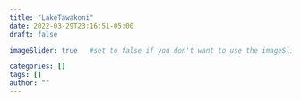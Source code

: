 ```yaml
---
title: "LakeTawakoni"
date: 2022-03-29T23:16:51-05:00
draft: false

imageSlider: true   #set to false if you don't want to use the imageSlider but a featuredImage

categories: []
tags: []
author: ""
---
```

